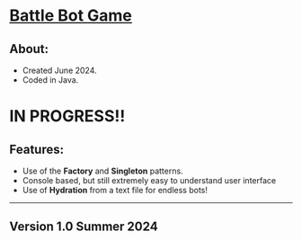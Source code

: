 <h1><u>Battle Bot Game</u></h1>
<h2>About:</h2>

- Created June 2024.
- Coded in Java.

<h1><b>IN PROGRESS!!</b></h1>

<!--
<h2>How to use on a <b>CLI (Command Line Interface)</b></h2>

1. Download the <b>src</b> and <b>files</b> directories.
2. In a <i>Command Line Interface (CLI)</i>, within the src directory type the following:
   
        javac *.java 

3. Confirm that the code compiles with no issues!
4. Next inside of the <b>same</b> directory type:
   
       java Interface ../files/test.bot

6. Follow the instructions to play!

-->
<h2>Features:</h2>

- Use of the <b>Factory</b> and <b>Singleton</b> patterns.
- Console based, but still extremely easy to understand user interface
- Use of <b>Hydration</b> from a text file for endless bots!

-----------------------------------------------------
<h2>Version 1.0 Summer 2024</h2>
